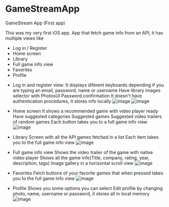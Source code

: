 # GameStreamApp
 GameStream App (First app)
 
 This was my very first iOS app.
 App that fetch game info from an API, it has multiple views like
 - Log in / Register
 - Home screen
 - Library
 - Full game info view
 - Favorites 
 - Profile
 
 * Log in and register view:
   It displays diferent keyboards depending if you are typing an email, password, name or username
   Have library images selector with PhotosUI
   Password confirmation
   It doesn't have authentication procedures, it stores info  locally 
 ![image](https://user-images.githubusercontent.com/102493628/211953960-5557094a-7fb9-457b-bcec-0627b606a8f5.png)
 ![image](https://user-images.githubusercontent.com/102493628/211954095-624778b1-2682-4c57-8058-a3370ccb12f1.png)

* Home screen
  It shows a recommended game with video player ready
  Have suggested categories
  Suggested games
  Suggested video trailers of random games
  Each button takes you to a full game info view
![image](https://user-images.githubusercontent.com/102493628/211954487-79a50d31-c5b0-436f-862f-8d07480ac617.png)
 
 * Library
   Screen with all the API games fetched in a list
   Each item takes you to the full game info view
![image](https://user-images.githubusercontent.com/102493628/211954854-55736dfb-e941-4ce1-9dd4-eb48e2b38464.png)

* Full game info view
  Shows the video trailer of the game with native video player
  Shows all the game info(Title, company, rating, year, description, tags)
  Image gallery in a horizontal scroll view
![image](https://user-images.githubusercontent.com/102493628/211954958-fc4c27eb-6dee-4ea3-95c4-f5fc59444f84.png)

* Favorites
  Fetch buttons of your favorite games that when pressed takes you to the full game info view
  ![image](https://user-images.githubusercontent.com/102493628/211955212-96e52247-a0fa-45f1-8416-191abecd129b.png)

* Profile
  Shows you some options you can select
  Edit profile by changing photo, name, username or password, it stores all in local memory
![image](https://user-images.githubusercontent.com/102493628/211955374-5fe3d036-47b2-4bd6-be6f-def99fc3ea15.png)


